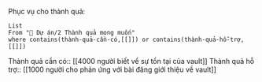 Phục vụ cho thành quả:
```dataview
List 
From "📐 Dự án/2 Thành quả mong muốn" 
where contains(thành-quả-cần-có,[[]]) or contains(thành-quả-hỗ-trợ,[[]]) 
```

Thành quả cần có:: [[4000 người biết về sự tồn tại của vault]]
Thành quả hỗ trợ:: [[1000 người cho phản ứng với bài đăng giới thiệu về vault]]
